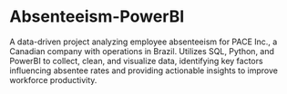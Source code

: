 # Absenteeism-PowerBI
A data-driven project analyzing employee absenteeism for PACE Inc., a Canadian company with operations in Brazil. Utilizes SQL, Python, and PowerBI to collect, clean, and visualize data, identifying key factors influencing absentee rates and providing actionable insights to improve workforce productivity.
